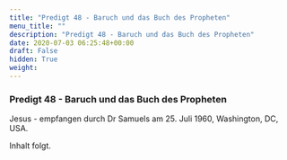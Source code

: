 ```yaml
---
title: "Predigt 48 - Baruch und das Buch des Propheten"
menu_title: ""
description: "Predigt 48 - Baruch und das Buch des Propheten"
date: 2020-07-03 06:25:48+00:00
draft: False
hidden: True
weight:
---
```

### Predigt 48 - Baruch und das Buch des Propheten

Jesus - empfangen durch Dr Samuels am 25. Juli 1960, Washington, DC, USA.

Inhalt folgt.
